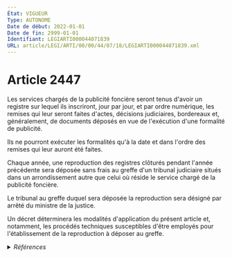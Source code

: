 ```yaml
---
État: VIGUEUR
Type: AUTONOME
Date de début: 2022-01-01
Date de fin: 2999-01-01
Identifiant: LEGIARTI000044071839
URL: article/LEGI/ARTI/00/00/44/07/18/LEGIARTI000044071839.xml
---
```


<h1>Article 2447</h1>

Les services chargés de la publicité foncière seront tenus d'avoir un registre
sur lequel ils inscriront, jour par jour, et par ordre numérique, les remises
qui leur seront faites d'actes, décisions judiciaires, bordereaux et,
généralement, de documents déposés en vue de l'exécution d'une formalité de
publicité.<br />

Ils ne pourront exécuter les formalités qu'à la date et dans l'ordre des remises
qui leur auront été faites.<br />

Chaque année, une reproduction des registres clôturés pendant l'année précédente
sera déposée sans frais au greffe d'un tribunal judiciaire situés dans un
arrondissement autre que celui où réside le service chargé de la publicité
foncière.<br />

Le tribunal au greffe duquel sera déposée la reproduction sera désigné par
arrêté du ministre de la justice.<br />

Un décret déterminera les modalités d'application du présent article et,
notamment, les procédés techniques susceptibles d'être employés pour
l'établissement de la reproduction à déposer au greffe.


<details>
  <summary><em>Références</em></summary>

  <h2>Articles faisant référence à l'article</h2>
  
  <ul>
    <li>
      <a href="https://legal.tricoteuses.fr//redirection/LEGIARTI000044045526?vers=git&vers=legifrance">Ordonnance n° 2021-1192 du 15 septembre 2021 portant réforme du droit des sûretés - article 15 ENTIEREMENT_MODIF</a> MODIFIE source
    </li>
    <li>
      <a href="https://legal.tricoteuses.fr//redirection/LEGIARTI000044045526?vers=git&vers=legifrance">Ordonnance n° 2021-1192 du 15 septembre 2021 portant réforme du droit des sûretés - article 15 ENTIEREMENT_MODIF</a> TRANSFERE source
    </li>
    <li>
      <a href="https://legal.tricoteuses.fr//redirection/LEGIARTI000044072114?vers=git&vers=legifrance">Code civil - article 2409 AUTONOME VIGUEUR, en vigueur depuis le 2022-01-01</a> CITATION cible
    </li>
  </ul>
  
  <h2>Références faites par l'article</h2>
  
  <ul>
    <li>
      2021-09-15 MODIFIE cible <a href="https://legal.tricoteuses.fr//redirection/LEGIARTI000044045526?vers=git&vers=legifrance">Ordonnance n° 2021-1192 du 15 septembre 2021 portant réforme du droit des sûretés - article 15 ENTIEREMENT_MODIF</a>
    </li>
    <li>
      2021-09-15 TRANSFERE cible <a href="https://legal.tricoteuses.fr//redirection/LEGIARTI000044045526?vers=git&vers=legifrance">Ordonnance n° 2021-1192 du 15 septembre 2021 portant réforme du droit des sûretés - article 15 ENTIEREMENT_MODIF</a>
    </li>
    <li>
      2999-01-01 CONCORDANCE source <a href="https://legal.tricoteuses.fr//redirection/LEGIARTI000006446619?vers=git&vers=legifrance">Code civil - article 2164 AUTONOME TRANSFERE, en vigueur du 1964-12-15 au 2006-03-24</a>
    </li>
    <li>
      2999-01-01 CONCORDE cible <a href="https://legal.tricoteuses.fr//redirection/LEGIARTI000006446619?vers=git&vers=legifrance">Code civil - article 2164 AUTONOME TRANSFERE, en vigueur du 1964-12-15 au 2006-03-24</a>
    </li>
    <li>
      2999-01-01 CITATION source <a href="https://legal.tricoteuses.fr//redirection/LEGIARTI000044072114?vers=git&vers=legifrance">Code civil - article 2409 AUTONOME VIGUEUR, en vigueur depuis le 2022-01-01</a>
    </li>
    <li>
      2999-01-01 CITATION cible <a href="https://legal.tricoteuses.fr//redirection/LEGIARTI000044072054?vers=git&vers=legifrance">Code civil - article 2418 AUTONOME VIGUEUR, en vigueur depuis le 2022-01-01</a>
    </li>
    <li>
      2999-01-01 CITATION cible <a href="https://legal.tricoteuses.fr//redirection/LEGIARTI000044072006?vers=git&vers=legifrance">Code civil - article 2426 AUTONOME VIGUEUR, en vigueur depuis le 2022-01-01</a>
    </li>
    <li>
      CODIFICATION source Loi 1804-03-19
    </li>
  </ul>
</details>
